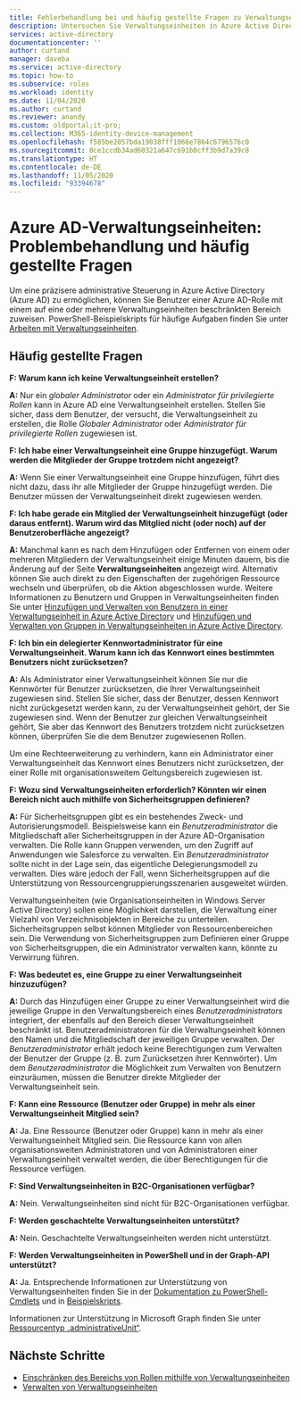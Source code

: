 ```yaml
---
title: Fehlerbehandlung bei und häufig gestellte Fragen zu Verwaltungseinheiten – Azure Active Directory | Microsoft-Dokumentation
description: Untersuchen Sie Verwaltungseinheiten in Azure Active Directory, um Berechtigungen mit eingeschränktem Bereich zu erteilen.
services: active-directory
documentationcenter: ''
author: curtand
manager: daveba
ms.service: active-directory
ms.topic: how-to
ms.subservice: roles
ms.workload: identity
ms.date: 11/04/2020
ms.author: curtand
ms.reviewer: anandy
ms.custom: oldportal;it-pro;
ms.collection: M365-identity-device-management
ms.openlocfilehash: f585be2057bda19038fff1066e7864c6796576c0
ms.sourcegitcommit: 0ce1ccdb34ad60321a647c691b0cff3b9d7a39c8
ms.translationtype: HT
ms.contentlocale: de-DE
ms.lasthandoff: 11/05/2020
ms.locfileid: "93394678"
---
```

# <a name="azure-ad-administrative-units-troubleshooting-and-faq"></a>Azure AD-Verwaltungseinheiten: Problembehandlung und häufig gestellte Fragen

Um eine präzisere administrative Steuerung in Azure Active Directory (Azure AD) zu ermöglichen, können Sie Benutzer einer Azure AD-Rolle mit einem auf eine oder mehrere Verwaltungseinheiten beschränkten Bereich zuweisen. PowerShell-Beispielskripts für häufige Aufgaben finden Sie unter [Arbeiten mit Verwaltungseinheiten](/powershell/azure/active-directory/working-with-administrative-units?view=azureadps-2.0&preserve-view=true).

## <a name="frequently-asked-questions"></a>Häufig gestellte Fragen

**F: Warum kann ich keine Verwaltungseinheit erstellen?**

**A:** Nur ein *globaler Administrator* oder ein *Administrator für privilegierte Rollen* kann in Azure AD eine Verwaltungseinheit erstellen. Stellen Sie sicher, dass dem Benutzer, der versucht, die Verwaltungseinheit zu erstellen, die Rolle *Globaler Administrator* oder *Administrator für privilegierte Rollen* zugewiesen ist.

**F: Ich habe einer Verwaltungseinheit eine Gruppe hinzugefügt. Warum werden die Mitglieder der Gruppe trotzdem nicht angezeigt?**

**A:** Wenn Sie einer Verwaltungseinheit eine Gruppe hinzufügen, führt dies nicht dazu, dass ihr alle Mitglieder der Gruppe hinzugefügt werden. Die Benutzer müssen der Verwaltungseinheit direkt zugewiesen werden.

**F: Ich habe gerade ein Mitglied der Verwaltungseinheit hinzugefügt (oder daraus entfernt). Warum wird das Mitglied nicht (oder noch) auf der Benutzeroberfläche angezeigt?**

**A:** Manchmal kann es nach dem Hinzufügen oder Entfernen von einem oder mehreren Mitgliedern der Verwaltungseinheit einige Minuten dauern, bis die Änderung auf der Seite **Verwaltungseinheiten** angezeigt wird. Alternativ können Sie auch direkt zu den Eigenschaften der zugehörigen Ressource wechseln und überprüfen, ob die Aktion abgeschlossen wurde. Weitere Informationen zu Benutzern und Gruppen in Verwaltungseinheiten finden Sie unter [Hinzufügen und Verwalten von Benutzern in einer Verwaltungseinheit in Azure Active Directory](admin-units-add-manage-users.md) und [Hinzufügen und Verwalten von Gruppen in Verwaltungseinheiten in Azure Active Directory](admin-units-add-manage-groups.md).

**F: Ich bin ein delegierter Kennwortadministrator für eine Verwaltungseinheit. Warum kann ich das Kennwort eines bestimmten Benutzers nicht zurücksetzen?**

**A:** Als Administrator einer Verwaltungseinheit können Sie nur die Kennwörter für Benutzer zurücksetzen, die Ihrer Verwaltungseinheit zugewiesen sind. Stellen Sie sicher, dass der Benutzer, dessen Kennwort nicht zurückgesetzt werden kann, zu der Verwaltungseinheit gehört, der Sie zugewiesen sind. Wenn der Benutzer zur gleichen Verwaltungseinheit gehört, Sie aber das Kennwort des Benutzers trotzdem nicht zurücksetzen können, überprüfen Sie die dem Benutzer zugewiesenen Rollen. 

Um eine Rechteerweiterung zu verhindern, kann ein Administrator einer Verwaltungseinheit das Kennwort eines Benutzers nicht zurücksetzen, der einer Rolle mit organisationsweitem Geltungsbereich zugewiesen ist.

**F: Wozu sind Verwaltungseinheiten erforderlich? Könnten wir einen Bereich nicht auch mithilfe von Sicherheitsgruppen definieren?**

**A:** Für Sicherheitsgruppen gibt es ein bestehendes Zweck- und Autorisierungsmodell. Beispielsweise kann ein *Benutzeradministrator* die Mitgliedschaft aller Sicherheitsgruppen in der Azure AD-Organisation verwalten. Die Rolle kann Gruppen verwenden, um den Zugriff auf Anwendungen wie Salesforce zu verwalten. Ein *Benutzeradministrator* sollte nicht in der Lage sein, das eigentliche Delegierungsmodell zu verwalten. Dies wäre jedoch der Fall, wenn Sicherheitsgruppen auf die Unterstützung von Ressourcengruppierungsszenarien ausgeweitet würden. 

Verwaltungseinheiten (wie Organisationseinheiten in Windows Server Active Directory) sollen eine Möglichkeit darstellen, die Verwaltung einer Vielzahl von Verzeichnisobjekten in Bereiche zu unterteilen. Sicherheitsgruppen selbst können Mitglieder von Ressourcenbereichen sein. Die Verwendung von Sicherheitsgruppen zum Definieren einer Gruppe von Sicherheitsgruppen, die ein Administrator verwalten kann, könnte zu Verwirrung führen.

**F: Was bedeutet es, eine Gruppe zu einer Verwaltungseinheit hinzuzufügen?**

**A:** Durch das Hinzufügen einer Gruppe zu einer Verwaltungseinheit wird die jeweilige Gruppe in den Verwaltungsbereich eines *Benutzeradministrators* integriert, der ebenfalls auf den Bereich dieser Verwaltungseinheit beschränkt ist. Benutzeradministratoren für die Verwaltungseinheit können den Namen und die Mitgliedschaft der jeweiligen Gruppe verwalten. Der *Benutzeradministrator* erhält jedoch keine Berechtigungen zum Verwalten der Benutzer der Gruppe (z. B. zum Zurücksetzen ihrer Kennwörter). Um dem *Benutzeradministrator* die Möglichkeit zum Verwalten von Benutzern einzuräumen, müssen die Benutzer direkte Mitglieder der Verwaltungseinheit sein.

**F: Kann eine Ressource (Benutzer oder Gruppe) in mehr als einer Verwaltungseinheit Mitglied sein?**

**A:** Ja. Eine Ressource (Benutzer oder Gruppe) kann in mehr als einer Verwaltungseinheit Mitglied sein. Die Ressource kann von allen organisationsweiten Administratoren und von Administratoren einer Verwaltungseinheit verwaltet werden, die über Berechtigungen für die Ressource verfügen.

**F: Sind Verwaltungseinheiten in B2C-Organisationen verfügbar?**

**A:** Nein. Verwaltungseinheiten sind nicht für B2C-Organisationen verfügbar.

**F: Werden geschachtelte Verwaltungseinheiten unterstützt?**

**A:** Nein. Geschachtelte Verwaltungseinheiten werden nicht unterstützt.

**F: Werden Verwaltungseinheiten in PowerShell und in der Graph-API unterstützt?**

**A:** Ja. Entsprechende Informationen zur Unterstützung von Verwaltungseinheiten finden Sie in der [Dokumentation zu PowerShell-Cmdlets](/powershell/module/Azuread/?view=azureadps-2.0&preserve-view=true) und in [Beispielskripts](/powershell/azure/active-directory/working-with-administrative-units?view=azureadps-2.0&preserve-view=true).

Informationen zur Unterstützung in Microsoft Graph finden Sie unter [Ressourcentyp „administrativeUnit“](/graph/api/resources/administrativeunit?view=graph-rest-1.0&preserve-view=true).

## <a name="next-steps"></a>Nächste Schritte

- [Einschränken des Bereichs von Rollen mithilfe von Verwaltungseinheiten](administrative-units.md)
- [Verwalten von Verwaltungseinheiten](admin-units-manage.md)

